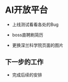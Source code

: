 <!--
 * @Author: your name
 * @Date: 2020-11-03 18:25:54
 * @LastEditTime: 2020-11-03 18:26:41
 * @LastEditors: Please set LastEditors
 * @Description: In User Settings Edit
 * @FilePath: \Front-end-Learning\simon工作汇报\20201103日报.md
-->

# AI开放平台

- 上线测试看看各处的Bug

- boss直聘刷简历

- 更换深兰科学院页面的图片

## 下一步的工作

- 完成后续的安排
